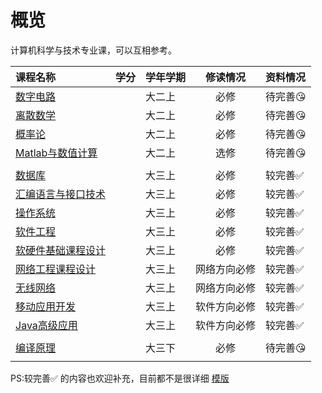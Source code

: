 # 概览

计算机科学与技术专业课，可以互相参考。

|课程名称|学分|学年学期|修读情况|资料情况|
|:--|:--|:--|:--:|:--|
|[数字电路](大二上/数字电路/)||大二上|必修|待完善😘|
|[离散数学](大二上/离散数学/)||大二上|必修|待完善😘|
|[概率论](大二上/概率论/)||大二上|必修|待完善😘|
|[Matlab与数值计算](大二上/Matlab与数值计算/)||大二上|选修|待完善😘|
||||||
|[数据库](数据库/)||大三上|必修|较完善✅|
|[汇编语言与接口技术](大三上/汇编语言与接口技术/)||大三上|必修|较完善✅|
|[操作系统](大三上/操作系统/index.md)||大三上|必修|较完善✅|
| [软件工程](大三上/软件工程/index.md)         |      | 大三上   |     必修     | 较完善✅ |
| [软硬件基础课程设计](大三上/软硬件基础课程设计/) | | 大三上 | 必修 | 较完善✅ |
| [网络工程课程设计](大三上/网络工程课程设计/) |      | 大三上   | 网络方向必修 | 较完善✅  |
| [无线网络](大三上/无线网络/)                 |      | 大三上   | 网络方向必修 | 较完善✅ |
| [移动应用开发](大三上/移动应用开发) | | 大三上 | 软件方向必修 | 较完善✅ |
| [Java高级应用](大三上/Java高级应用/) | | 大三上 | 软件方向必修 | 较完善✅ |
|  | |  |  |  |
| [编译原理](大三下/编译原理/)                 |      | 大三下   |     必修     | 待完善😘  |
|  | |  |  |  |

PS:较完善✅ 的内容也欢迎补充，目前都不是很详细  [模版](../template.md)

<style>
.md-typeset table:not([class]) th {
    min-width: 1em;
}
</style>